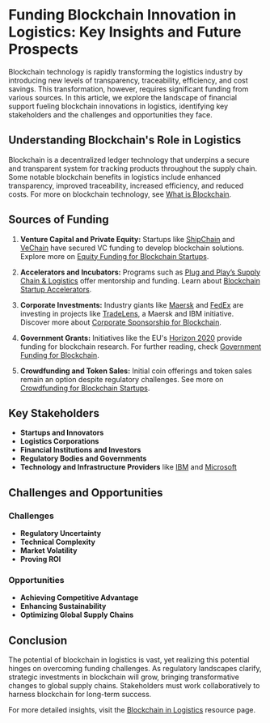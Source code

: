 # Funding Blockchain Innovation in Logistics: Key Insights and Future Prospects

Blockchain technology is rapidly transforming the logistics industry by introducing new levels of transparency, traceability, efficiency, and cost savings. This transformation, however, requires significant funding from various sources. In this article, we explore the landscape of financial support fueling blockchain innovations in logistics, identifying key stakeholders and the challenges and opportunities they face.

## Understanding Blockchain's Role in Logistics

Blockchain is a decentralized ledger technology that underpins a secure and transparent system for tracking products throughout the supply chain. Some notable blockchain benefits in logistics include enhanced transparency, improved traceability, increased efficiency, and reduced costs. For more on blockchain technology, see [What is Blockchain](https://www.license-token.com/wiki/what-is-blockchain).

## Sources of Funding

1. **Venture Capital and Private Equity:** Startups like [ShipChain](https://www.shipchain.io/) and [VeChain](https://www.vechain.org/) have secured VC funding to develop blockchain solutions. Explore more on [Equity Funding for Blockchain Startups](https://www.license-token.com/wiki/equity-funding-for-blockchain-startups).
   
2. **Accelerators and Incubators:** Programs such as [Plug and Play’s Supply Chain & Logistics](https://www.plugandplaytechcenter.com/supply-chain/) offer mentorship and funding. Learn about [Blockchain Startup Accelerators](https://www.license-token.com/wiki/blockchain-startup-accelerators).

3. **Corporate Investments:** Industry giants like [Maersk](https://www.maersk.com/) and [FedEx](https://www.fedex.com/) are investing in projects like [TradeLens](https://www.tradelens.com/), a Maersk and IBM initiative. Discover more about [Corporate Sponsorship for Blockchain](https://www.license-token.com/wiki/corporate-sponsorship-for-blockchain).

4. **Government Grants:** Initiatives like the EU's [Horizon 2020](https://ec.europa.eu/programmes/horizon2020/) provide funding for blockchain research. For further reading, check [Government Funding for Blockchain](https://www.license-token.com/wiki/government-funding-for-blockchain).

5. **Crowdfunding and Token Sales:** Initial coin offerings and token sales remain an option despite regulatory challenges. See more on [Crowdfunding for Blockchain Startups](https://www.license-token.com/wiki/crowdfunding-for-blockchain-startups).

## Key Stakeholders

- **Startups and Innovators**
- **Logistics Corporations**
- **Financial Institutions and Investors**
- **Regulatory Bodies and Governments**
- **Technology and Infrastructure Providers** like [IBM](https://www.ibm.com/) and [Microsoft](https://www.microsoft.com/)

## Challenges and Opportunities

### Challenges
- **Regulatory Uncertainty**
- **Technical Complexity**
- **Market Volatility**
- **Proving ROI**

### Opportunities
- **Achieving Competitive Advantage**
- **Enhancing Sustainability**
- **Optimizing Global Supply Chains**

## Conclusion

The potential of blockchain in logistics is vast, yet realizing this potential hinges on overcoming funding challenges. As regulatory landscapes clarify, strategic investments in blockchain will grow, bringing transformative changes to global supply chains. Stakeholders must work collaboratively to harness blockchain for long-term success.

For more detailed insights, visit the [Blockchain in Logistics](https://www.ibm.com/blockchain/solutions/supply-chain) resource page.